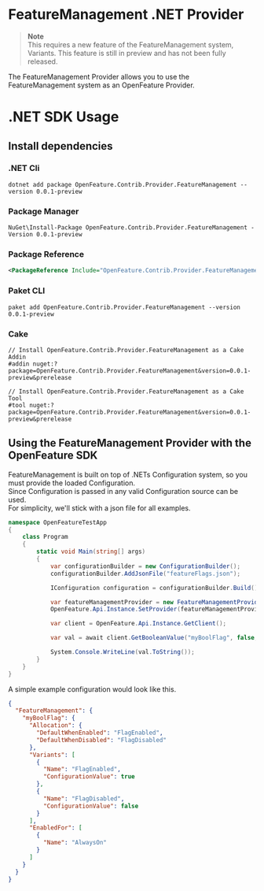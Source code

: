 # FeatureManagement .NET Provider
> **Note**  
This requires a new feature of the FeatureManagement system, Variants. This feature is still in preview and has not been fully released.

The FeatureManagement Provider allows you to use the FeatureManagement system as an OpenFeature Provider.

# .NET SDK Usage

## Install dependencies

### .NET Cli

```shell
dotnet add package OpenFeature.Contrib.Provider.FeatureManagement --version 0.0.1-preview
```

### Package Manager

```shell
NuGet\Install-Package OpenFeature.Contrib.Provider.FeatureManagement -Version 0.0.1-preview
```

### Package Reference

```xml
<PackageReference Include="OpenFeature.Contrib.Provider.FeatureManagement" Version="0.0.1-preview" />
```

### Paket CLI
```shell
paket add OpenFeature.Contrib.Provider.FeatureManagement --version 0.0.1-preview
```

### Cake

```shell
// Install OpenFeature.Contrib.Provider.FeatureManagement as a Cake Addin
#addin nuget:?package=OpenFeature.Contrib.Provider.FeatureManagement&version=0.0.1-preview&prerelease

// Install OpenFeature.Contrib.Provider.FeatureManagement as a Cake Tool
#tool nuget:?package=OpenFeature.Contrib.Provider.FeatureManagement&version=0.0.1-preview&prerelease
```

## Using the FeatureManagement Provider with the OpenFeature SDK

FeatureManagement is built on top of .NETs Configuration system, so you must provide the loaded Configuration.  
Since Configuration is passed in any valid Configuration source can be used.  
For simplicity, we'll stick with a json file for all examples.  

```csharp
namespace OpenFeatureTestApp
{
    class Program
    {
        static void Main(string[] args)
        {
            var configurationBuilder = new ConfigurationBuilder();
            configurationBuilder.AddJsonFile("featureFlags.json");

            IConfiguration configuration = configurationBuilder.Build();

            var featureManagementProvider = new FeatureManagementProvider(configuration);
            OpenFeature.Api.Instance.SetProvider(featureManagementProvider);

            var client = OpenFeature.Api.Instance.GetClient();

            var val = await client.GetBooleanValue("myBoolFlag", false, null);

            System.Console.WriteLine(val.ToString());
        }
    }
}
```

A simple example configuration would look like this.

```json
{
  "FeatureManagement": {
    "myBoolFlag": {
      "Allocation": {
        "DefaultWhenEnabled": "FlagEnabled",
        "DefaultWhenDisabled": "FlagDisabled"
      },
      "Variants": [
        {
          "Name": "FlagEnabled",
          "ConfigurationValue": true
        },
        {
          "Name": "FlagDisabled",
          "ConfigurationValue": false
        }
      ],
      "EnabledFor": [
        {
          "Name": "AlwaysOn"
        }
      ]
    }
  }
}
```

